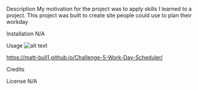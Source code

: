 Description
My motivation for the project was to apply skills I learned to a project. This project was built to create site people could use to plan their workday

Installation
N/A

Usage
![alt text](assets/images/screenshot.png)


https://matt-bull1.github.io/Challenge-5-Work-Day-Scheduler/

Credits



License
N/A
